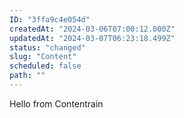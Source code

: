 ```yaml
---
ID: "3ffa9c4e054d"
createdAt: "2024-03-06T07:00:12.000Z"
updatedAt: "2024-03-07T06:23:18.499Z"
status: "changed"
slug: "Content"
scheduled: false
path: ""
---
```

Hello from Contentrain
